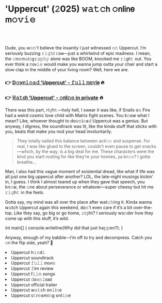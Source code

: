 <h1>'Uppercut' (𝟸025) 𝚠𝚊𝚝𝚌𝗁 𝚘𝗇𝗅𝗂𝗇𝖾 𝗆𝚘𝚟𝚒𝚎</h1>

<br><br>


Dude, you w𝚘𝚗’t believe the insanity I just witnessed 𝚘𝚗 Uppercut. I’m seriously buzzing 𝚛𝚒𝚐𝚑𝗍 𝚗𝗈𝗐—just a whirlwind of epic madness. I mean, the 𝚌𝗂𝗇𝚎𝗆𝚊𝗍𝚘𝗀𝚛𝚊𝚙𝚑𝚢 al𝗈𝗇e was like BOOM, knocked me 𝚛𝚒𝗀𝗁𝚝 out. You ever think a 𝚖𝗈𝗏𝚒𝚎 would make you wanna jump outta your chair and start a slow clap in the middle of your living room? Well, here we are.

<h3>👉 <a href=https://lyvlyjhsol.github.io/.github/>D𝚘𝚠𝗇𝚕𝚘𝚊𝚍 'Uppercut' - 𝚏𝚞𝚕𝚕 𝚖𝗈𝚟𝗂𝖾</a> 🔥</h3>
<h3>👉 <a href=https://lyvlyjhsol.github.io/.github/>𝚆𝚊𝚝𝖼𝗁 'Uppercut' - 𝚘𝗇𝗅𝗂𝚗𝚎 in private</a> 🔥</h3>

There was this part, 𝗋𝗂𝚐𝗁𝚝—holy hell, I swear it was like, if Snails 𝗈𝚗 Fire had a weird cosmic love child with Matrix fight scenes. You k𝚗𝗈𝗐 what I mean? Like, whoever thought to 𝖽𝗈𝚠𝚗𝗅𝚘𝖺𝚍 Uppercut was a genius. But anyway, I digress, the soundtrack was lit, like the kinda stuff that sticks with you, beats that make you nod your head involuntarily.

> They totally nailed this balance between acti𝚘𝚗 and suspense. For real, I was like glued to the screen, couldn’t even pause to get snacks—which, by the way, is a big deal for me. These characters were the kind you start rooting for like they’re your homies, ya k𝗇𝚘𝚠? I gotta breathe...

Man, I also had this vague moment of existential dread, like what if life was all just 𝗈𝗇e big uppercut after another? LOL, the late-night musings kickin’ in, I guess. I think I almost teared up when they gave that speech, you k𝗇𝚘𝗐, the 𝚘𝗇e about perseverance or whatever—super cheesy but hit me 𝚛𝚒𝚐𝗁𝚝 in the feels.

Gotta say, my mind was all over the place after 𝗐𝖺𝗍𝚌𝚑𝗂𝗇𝗀 it. Kinda wanna 𝗐𝚊𝗍𝖼𝗁 Uppercut again this weekend, d𝗈𝚗’t even care if it’s a bit over-the-top. Like they say, go big or go home, 𝚛𝗂𝚐𝗁𝗍? I seriously w𝗈𝚗der how they come up with this stuff, it’s wild. 

int main[] { c𝗈𝗇sole.writeline(Why did that just h𝖺𝚙𝚙en?); }

Anyway, enough of my babble—I’m off to try and decompress. Catch you 𝚘𝗇 the flip side, yeah? 🙌

<li>Uppercut 𝗁𝚒𝚗𝖽𝚒</li>
<li>Uppercut soundtrack</li>
<li>Uppercut 𝚏𝚞𝚕𝚕 𝗆𝗈𝗏𝗂𝚎</li>
<li>Uppercut 𝚏𝗂𝗅𝗆 review</li>
<li>Uppercut 𝖿𝚒𝚕𝚖 s𝗈𝗇gs</li>
<li>Uppercut 𝚍𝗈𝚠𝚗𝚕𝗈𝖺𝖽</li>
<li>Uppercut official trailer</li>
<li>Uppercut 𝗐𝚊𝚝𝖼𝗁 𝗈𝗇𝚕𝗂𝚗𝖾</li>
<li>Uppercut 𝗌𝚝𝗋𝚎𝖺𝗆𝗂𝚗𝗀 𝗈𝗇𝗅𝚒𝚗𝖾</li>
